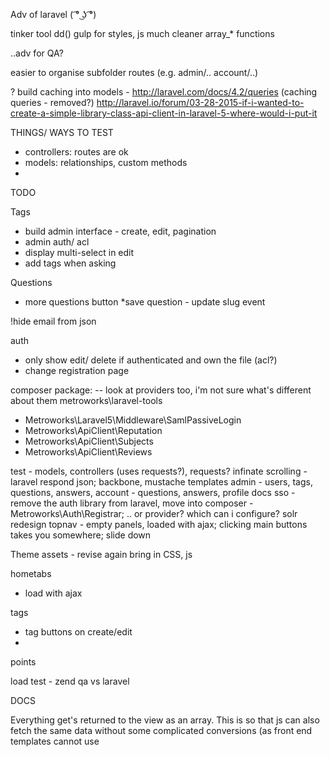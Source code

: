 Adv of laravel ( ͡° ͜ʖ ͡°)

tinker tool
dd()
gulp for styles, js
much cleaner
array_* functions


..adv for QA?

easier to organise subfolder routes (e.g. admin/.. account/..)


? build caching into models - http://laravel.com/docs/4.2/queries (caching queries - removed?)
http://laravel.io/forum/03-28-2015-if-i-wanted-to-create-a-simple-library-class-api-client-in-laravel-5-where-would-i-put-it


THINGS/ WAYS TO TEST
- controllers: routes are ok
- models: relationships, custom methods
- 

TODO

Tags
- build admin interface - create, edit, pagination
- admin auth/ acl
- display multi-select in edit
- add tags when asking

Questions
- more questions button
*save question - update slug event

!hide email from json


auth 
- only show edit/ delete if authenticated and own the file (acl?)
- change registration page



composer package: -- look at providers too, i'm not sure what's different about them
metroworks\laravel-tools
- Metroworks\Laravel5\Middleware\SamlPassiveLogin
- Metroworks\ApiClient\Reputation
- Metroworks\ApiClient\Subjects
- Metroworks\ApiClient\Reviews



test - models, controllers (uses requests?), requests?
infinate scrolling - laravel respond json; backbone, mustache templates
admin - users, tags, questions, answers, 
account - questions, answers, profile
docs
sso - remove the auth library from laravel, move into composer - Metroworks\Auth\Registrar;
.. or provider? which can i configure?
solr
redesign topnav - empty panels, loaded with ajax; clicking main buttons takes you somewhere; slide down

Theme
assets - revise again
bring in CSS, js

hometabs
- load with ajax

tags
- tag buttons on create/edit
- 

points

load test - zend qa vs laravel


DOCS

Everything get's returned to the view as an array. This is so that js can also fetch the same data without some complicated conversions (as front end templates cannot use 